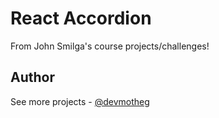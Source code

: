 # React Accordion

From John Smilga's course projects/challenges!

## Author

See more projects - [@devmotheg](https://github.com/devmotheg?tab=repositories)
